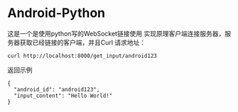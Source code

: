 # Android-Python
这是一个是使用python写的WebSocket链接使用
实现原理客户端连接服务器，服务器获取已经链接的客户端，并且Curl 
请求地址：
```
curl http://localhost:8000/get_input/android123
```
返回示例
```
{
  "android_id": "android123",
  "input_content": "Hello World!"
}
```
